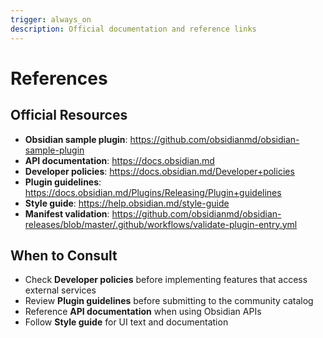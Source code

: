```yaml
---
trigger: always_on
description: Official documentation and reference links
---
```


# References

## Official Resources

- **Obsidian sample plugin**: https://github.com/obsidianmd/obsidian-sample-plugin
- **API documentation**: https://docs.obsidian.md
- **Developer policies**: https://docs.obsidian.md/Developer+policies
- **Plugin guidelines**: https://docs.obsidian.md/Plugins/Releasing/Plugin+guidelines
- **Style guide**: https://help.obsidian.md/style-guide
- **Manifest validation**: https://github.com/obsidianmd/obsidian-releases/blob/master/.github/workflows/validate-plugin-entry.yml

## When to Consult

- Check **Developer policies** before implementing features that access external services
- Review **Plugin guidelines** before submitting to the community catalog
- Reference **API documentation** when using Obsidian APIs
- Follow **Style guide** for UI text and documentation
